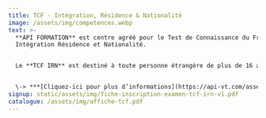 ```yaml
---
title: T﻿CF - Intégration, Résidence & Nationalité
image: /assets/img/competences.webp
text: >-
  **API FORMATION** est centre agréé pour le Test de Connaissance du Français-
  Intégration Résidence et Nationalité. 


  Le **TCF IRN** est destiné à toute personne étrangère de plus de 16 ans souhaitant valider son niveau de français.


  \-﻿> ***[C﻿liquez-ici pour plus d’informations](https://api-vt.com/assets/img/affiche-tcf.pdf)***<-
signup: static/assets/img/fiche-inscription-examen-tcf-irn-v1.pdf
catalogue: /assets/img/affiche-tcf.pdf
---
```

